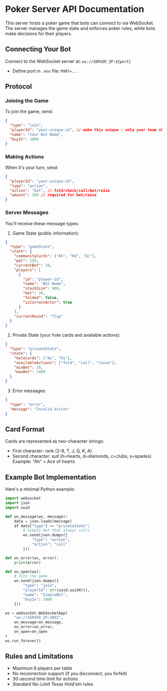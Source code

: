 # Poker Server API Documentation

This server hosts a poker game that bots can connect to via WebSocket. The server manages the game state and enforces poker rules, while bots make decisions for their players.

## Connecting Your Bot

Connect to the WebSocket server at: `ws://SERVER_IP:${port}`
- Define port in `.env` file: `PORT=...`

## Protocol

### Joining the Game

To join the game, send:

```json
{
  "type": "join",
  "playerId": "your-unique-id", // make this unique - only your team should know
  "name": "Your Bot Name",
  "buyIn": 1000
}
```

### Making Actions

When it's your turn, send:

```json
{
  "playerId": "your-unique-id",
  "type": "action",
  "action": "bet", // fold/check/call/bet/raise
  "amount": 100 // required for bet/raise
}
```

### Server Messages

You'll receive these message types:

1. Game State (public information):

```json
{
  "type": "gameState",
  "state": {
    "communityCards": ["Ah", "Kd", "Qc"],
    "pot": 150,
    "currentBet": 20,
    "players": [
      {
        "id": "player-id",
        "name": "Bot Name",
        "stackSize": 980,
        "bet": 20,
        "folded": false,
        "isCurrentActor": true
      }
    ],
    "currentRound": "flop"
  }
}
```

2. Private State (your hole cards and available actions):

```json
{
  "type": "privateState",
  "state": {
    "holeCards": ["As", "Ks"],
    "availableActions": ["fold", "call", "raise"],
    "minBet": 20,
    "maxBet": 1000
  }
}
```

3. Error messages:

```json
{
  "type": "error",
  "message": "Invalid action"
}
```

## Card Format

Cards are represented as two-character strings:

- First character: rank (2-9, T, J, Q, K, A)
- Second character: suit (h=hearts, d=diamonds, c=clubs, s=spades)
  Example: "Ah" = Ace of hearts

## Example Bot Implementation

Here's a minimal Python example:

```python
import websocket
import json
import uuid

def on_message(ws, message):
    data = json.loads(message)
    if data["type"] == "privateState":
        # Simple bot that always calls
        ws.send(json.dumps({
            "type": "action",
            "action": "call"
        }))

def on_error(ws, error):
    print(error)

def on_open(ws):
    # Join the game
    ws.send(json.dumps({
        "type": "join",
        "playerId": str(uuid.uuid4()),
        "name": "SimpleBot",
        "buyIn": 1000
    }))

ws = websocket.WebSocketApp(
    "ws://SERVER_IP:3001",
    on_message=on_message,
    on_error=on_error,
    on_open=on_open
)
ws.run_forever()
```

## Rules and Limitations

- Maximum 9 players per table
- No reconnection support (if you disconnect, you forfeit)
- 30-second time limit for actions
- Standard No-Limit Texas Hold'em rules
